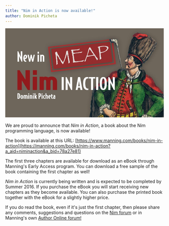 ```yaml
---
title: "Nim in Action is now available!"
author: Dominik Picheta
---
```


<a href="https://manning.com/books/nim-in-action?a_aid=niminaction&a_bid=78a27e81">
  <img src="../assets/niminaction/banner.jpg" alt="New in Manning Early Access Program: Nim in Action!" width="682"/>
</a>

We are proud to announce that *Nim in Action*, a book about the Nim programming
language, is now available!

The book is available at this URL:
[https://www.manning.com/books/nim-in-action](https://manning.com/books/nim-in-action?a_aid=niminaction&a_bid=78a27e81)

The first three chapters are available for download
as an eBook through Manning's Early Access program. You can download a free
sample of the book containing the first chapter as well!

*Nim in Action* is currently being written and is expected to be completed by
Summer 2016. If you purchase the eBook you will start receiving new chapters
as they become available. You can also purchase the printed book together with
the eBook for a slightly higher price.

If you do read the book, even if it's just the first chapter, then please share
any comments, suggestions and questions on the
[Nim forum](http://forum.nim-lang.org/t/1978) or in
Manning's own [Author Online forum!](https://forums.manning.com/forums/nim-in-action)
